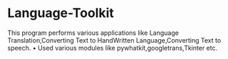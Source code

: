 # Language-Toolkit
This program performs various applications like Language Translation,Converting Text to HandWritten Language,Converting Text to speech.
• Used various modules like pywhatkit,googletrans,Tkinter etc.
